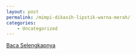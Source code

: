 ```yaml
---
layout: post
permalink: /mimpi-dikasih-lipstik-warna-merah/
categories:
    - Uncategorized
---
```


[Baca Selengkapnya](/06)